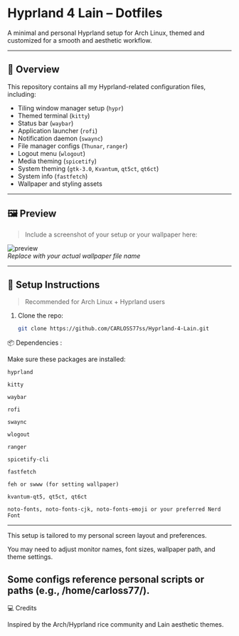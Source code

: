 # Hyprland 4 Lain – Dotfiles

A minimal and personal Hyprland setup for Arch Linux, themed and customized for a smooth and aesthetic workflow.

---

## 🎯 Overview

This repository contains all my Hyprland-related configuration files, including:

- Tiling window manager setup (`hypr`)
- Themed terminal (`kitty`)
- Status bar (`waybar`)
- Application launcher (`rofi`)
- Notification daemon (`swaync`)
- File manager configs (`Thunar`, `ranger`)
- Logout menu (`wlogout`)
- Media theming (`spicetify`)
- System theming (`gtk-3.0`, `Kvantum`, `qt5ct`, `qt6ct`)
- System info (`fastfetch`)
- Wallpaper and styling assets

---
## 🖼️ Preview

> Include a screenshot of your setup or your wallpaper here:

![preview](wallpapers/your_wallpaper_filename.jpg)  
_Replace with your actual wallpaper file name_

---

## 🚀 Setup Instructions

> Recommended for Arch Linux + Hyprland users

1. Clone the repo:
   ```bash
   git clone https://github.com/CARLOSS77ss/Hyprland-4-Lain.git

   
📦 Dependencies :

Make sure these packages are installed:

    hyprland

    kitty

    waybar

    rofi

    swaync

    wlogout

    ranger

    spicetify-cli

    fastfetch

    feh or swww (for setting wallpaper)

    kvantum-qt5, qt5ct, qt6ct

    noto-fonts, noto-fonts-cjk, noto-fonts-emoji or your preferred Nerd Font
---
  This setup is tailored to my personal screen layout and preferences.

  You may need to adjust monitor names, font sizes, wallpaper path, and theme settings.

  Some configs reference personal scripts or paths (e.g., /home/carloss77/).
---


💻 Credits

Inspired by the Arch/Hyprland rice community and Lain aesthetic themes.

    
